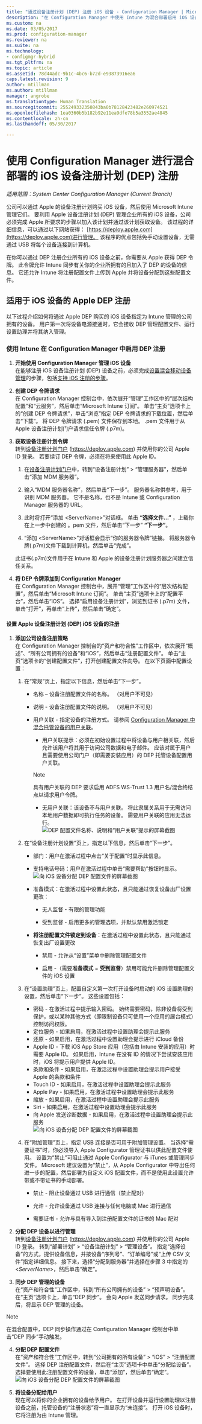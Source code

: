 ```yaml
---
title: "通过设备注册计划 (DEP) 注册 iOS 设备 - Configuration Manager | Microsoft Docs"
description: "在 Configuration Manager 中使用 Intune 为混合部署启用 iOS 设备注册计划 (DEP) 注册。"
ms.custom: na
ms.date: 03/05/2017
ms.prod: configuration-manager
ms.reviewer: na
ms.suite: na
ms.technology:
- configmgr-hybrid
ms.tgt_pltfrm: na
ms.topic: article
ms.assetid: 78d44adc-9b1c-4bc6-b72d-e93873916ea6
caps.latest.revision: 9
author: mtillman
ms.author: mtillman
manager: angrobe
ms.translationtype: Human Translation
ms.sourcegitcommit: 255249332350843ba0b78128423482e260974521
ms.openlocfilehash: 1ea0360b5b182b92e11ea9dfe78b5a3552ae4845
ms.contentlocale: zh-cn
ms.lasthandoff: 05/30/2017

---
```

# <a name="ios-device-enrollment-program-dep-enrollment-for-hybrid-deployments-with-configuration-manager"></a>使用 Configuration Manager 进行混合部署的 iOS 设备注册计划 (DEP) 注册

*适用范围：System Center Configuration Manager (Current Branch)*

公司可以通过 Apple 的设备注册计划购买 iOS 设备，然后使用 Microsoft Intune 管理它们。 要利用 Apple 设备注册计划 (DEP) 管理企业所有的 iOS 设备，公司必须完成 Apple 所要求的步骤以加入该计划并通过该计划获取设备。 该过程的详细信息，可以通过以下网站获得：  [https://deploy.apple.com](https://deploy.apple.com)进行管理。 该程序的优点包括免手动设置设备，无需通过 USB 将每个设备连接到计算机。  

 在你可以通过 DEP 注册企业所有的 iOS 设备之前，你需要从 Apple 获得 DEP 令牌。 此令牌允许 Intune 同步有关你的企业所拥有的且加入了 DEP 的设备的信息。 它还允许 Intune 将注册配置文件上传到 Apple 并将设备分配到这些配置文件。  

## <a name="apple-dep-enrollment-for-ios-devices"></a>适用于 iOS 设备的 Apple DEP 注册  
 以下过程介绍如何将通过 Apple DEP 购买的 iOS 设备指定为 Intune 管理的公司拥有的设备。 用户第一次将设备电源接通时，它会接收 DEP 管理配置文件、运行设置助理并将其纳入管理。  

###  <a name="enable-dep-enrollment-in-configuration-manager-with-intune"></a>使用 Intune 在 Configuration Manager 中启用 DEP 注册  

1.  **开始使用 Configuration Manager 管理 iOS 设备**   
    在能够注册 iOS 设备注册计划 (DEP) 设备之前，必须完成[设置混合移动设备管理](../../mdm/deploy-use/setup-hybrid-mdm.md)的步骤，包括[支持 iOS 注册的步骤](../deploy-use/enroll-hybrid-ios-mac.md)。

2.  **创建 DEP 令牌请求**   
    在 Configuration Manager 控制台中，依次展开“管理”工作区中的“层次结构配置”和“云服务”，然后单击“Microsoft Intune 订阅”。 单击“主页”选项卡上的“创建 DEP 令牌请求”，单击“浏览”指定 DEP 令牌请求的下载位置，然后单击“下载”。 将 DEP 令牌请求 (.pem) 文件保存到本地。 .pem 文件用于从 Apple 设备注册计划门户请求信任令牌 (.p7m)。  

3.  **获取设备注册计划令牌**   
    转到[设备注册计划门户](https://deploy.apple.com) (https://deploy.apple.com) 并使用你的公司 Apple ID 登录。 若要续订 DEP 令牌，必须在将来使用此 Apple ID。  

    1.  在[设备注册计划门户](https://deploy.apple.com)中，转到“设备注册计划” > “管理服务器”，然后单击“添加 MDM 服务器”。  

    2.  输入“MDM 服务器名称”，然后单击“下一步”。 服务器名称供参考，用于识别 MDM 服务器。 它不是名称，也不是 Intune 或 Configuration Manager 服务器的 URL。  

    3.  此时将打开“添加 <ServerName\>”对话框。 单击 **“选择文件...”** ，上载你在上一步中创建的 。pem 文件，然后单击“下一步” **“下一步”**。  

    4.  “添加 <ServerName\>”对话框会显示“你的服务器令牌”链接。 将服务器令牌(.p7m)文件下载到计算机，然后单击“完成”。  

     此证书(.p7m)文件用于在 Intune 和 Apple 的设备注册计划服务器之间建立信任关系。  

4.  **将 DEP 令牌添加到 Configuration Manager**   
    在 Configuration Manager 控制台中，展开“管理”工作区中的“层次结构配置”，然后单击“Microsoft Intune 订阅”。 单击“主页”选项卡上的“配置平台”，然后单击“iOS”。 选择“启用设备注册计划”，浏览到证书 (.p7m) 文件，单击“打开”，再单击“上传”，然后单击“确定”。  

#### <a name="set-up-enrollment-for-apple-device-enrollment-program-dep-ios-devices"></a>设置 Apple 设备注册计划 (DEP) iOS 设备的注册  

1.  **添加公司设备注册策略**   
    在 Configuration Manager 控制台的“资产和符合性”工作区中，依次展开“概述”、“所有公司拥有的设备”和“iOS”，然后单击“注册配置文件”。 单击“主页”选项卡的“创建配置文件”，打开创建配置文件向导。 在以下页面中配置设置：  

    1.  在“常规”页上，指定以下信息，然后单击“下一步”。  

        -   名称 – 设备注册配置文件的名称。 （对用户不可见）  

        -   说明 - 设备注册配置文件的说明。 （对用户不可见）  

        -   用户关联 - 指定设备的注册方式。 请参阅 [Configuration Manager 中混合托管设备的用户关联](../../mdm/deploy-use/user-affinity-for-hybrid-managed-devices.md)。  

            -   用户关联提示：必须在初始设置过程中将设备与用户相关联，然后允许该用户将其用于访问公司数据和电子邮件。  应该对属于用户且需要使用公司门户（即需要安装应用）的 DEP 托管设备配置用户关联。  

            > [!NOTE]
            > 具有用户关联的 DEP 要求启用 ADFS WS-Trust 1.3 用户名/混合终结点以请求用户令牌。

            -   无用户关联：该设备不与用户关联。 将此隶属关系用于无需访问本地用户数据即可执行任务的设备。 需要用户关联的应用无法运行。  
             ![DEP 配置文件名称、说明和“用户关联”提示的屏幕截图](../media/dep-general.png)

    2.  在“设备注册计划设置”页上，指定以下信息，然后单击“下一步”。  

        -   部门：用户在激活过程中点击“关于配置”时显示此信息。  

        -   支持电话号码：用户在激活过程中单击“需要帮助”按钮时显示。
       ![向 iOS 设备分配 DEP 配置文件的屏幕截图](../media/dep-settings.png)

        -   准备模式：在激活过程中设置此状态，且只能通过恢复设备出厂设置更改：  

            -   无人监督 - 有限的管理功能  

            -   受到监督 - 启用更多的管理选项，并默认禁用激活锁定  

        -   **将注册配置文件锁定到设备**：在激活过程中设置此状态，且只能通过恢复出厂设置更改  

            -   禁用 - 允许从“设置”菜单中删除管理配置文件  

            -   启用 -（需要**准备模式** = **受到监督**）禁用可能允许删除管理配置文件的 iOS 设置  

    3.  在“设置助理”页上，配置自定义第一次打开设备时启动的 iOS 设置助理的设置，然后单击“下一步”。 这些设置包括：  
        -   密码 - 在激活过程中提示输入密码。 始终需要密码，除非设备将受到保护，或以某种其他方式（即限制设备只可使用一个应用的展台模式）控制访问权限。  
        -   定位服务 - 如果启用，在激活过程中设置助理会提示此服务  
        -   还原 - 如果启用，在激活过程中设置助理会提示进行 iCloud 备份  
        -   Apple ID - 下载 iOS App Store 应用（包括由 Intune 安装的应用）时需要 Apple ID。 如果启用，Intune 在没有 ID 的情况下尝试安装应用时，iOS 将提示用户提供 Apple ID。  
        -   条款和条件 - 如果启用，在激活过程中设置助理会提示用户接受 Apple 的条款和条件  
        -   Touch ID - 如果启用，在激活过程中设置助理会提示此服务
        -   Apple Pay - 如果启用，在激活过程中设置助理会提示此服务
        -   缩放 - 如果启用，在激活过程中设置助理会提示此服务
        -   Siri - 如果启用，在激活过程中设置助理会提示此服务  
        -   向 Apple 发送诊断数据 - 如果启用，在激活过程中设置助理会提示此服务  
        ![向 iOS 设备分配 DEP 配置文件的屏幕截图](../media/dep-setup-assistant.png)

    4.  在“附加管理”页上，指定 USB 连接是否可用于附加管理设置。 当选择“需要证书”时，你必须导入 Apple Configurator 管理证书以供此配置文件使用。  设置为“禁止”可阻止通过 Apple Configurator 与 iTunes 或管理同步文件。 Microsoft 建议设置为“禁止”，从 Apple Configurator 中导出任何进一步的配置，然后部署为自定义 iOS 配置文件，而不是使用此设置允许带或不带证书的手动部署。  

        -   禁止 - 阻止设备通过 USB 进行通信（禁止配对）  

        -   允许 - 允许设备通过 USB 连接与任何电脑或 Mac 进行通信  

        -   需要证书 - 允许与具有导入到注册配置文件的证书的 Mac 配对  

2.  **分配 DEP 设备以进行管理**   
    转到[设备注册计划门户](https://deploy.apple.com) (https://deploy.apple.com) 并使用你的公司 Apple ID 登录。 转到“部署计划” > “设备注册计划” > “管理设备”。 指定“选择设备”的方式，提供设备信息，并按设备“序列号”、“订单编号”或“上传 CSV 文件”指定详细信息。 接下来，选择“分配到服务器”并选择在步骤 3 中指定的 <*ServerName*>，然后单击“确定”。  

3.  **同步 DEP 管理的设备**   
    在“资产和符合性”工作区中，转到“所有公司拥有的设备” > “预声明设备”。 在“主页”选项卡上，单击“DEP 同步”。 会向 Apple 发送同步请求。 同步完成后，将显示 DEP 管理的设备。

> [!NOTE]
> 在混合配置中，DEP 同步操作通过在 Configuration Manager 控制台中单击“DEP 同步”手动触发。

4.  **分配 DEP 配置文件**<br>在“资产和符合性”工作区中，转到“公司拥有的所有设备” > “iOS” > “注册配置文件”。 选择 DEP 注册配置文件，然后在“主页”选项卡中单击“分配给设备”。 选择要使用此注册配置文件的设备，单击“添加”，然后单击“确定”。   
     ![向 iOS 设备分配 DEP 配置文件的屏幕截图](../media/dep-assign-profile.png)

5.  **将设备分配给用户**   
    现在可以将你的企业拥有的设备给予用户。 在打开设备并运行设置助理以注册设备之前，托管设备的“注册状态”将一直显示为“未连接”。 打开 iOS 设备时，它将注册为由 Intune 管理。

